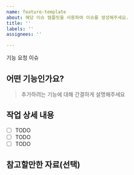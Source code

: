 ```yaml
---
name: feature-template
about: 해당 이슈 템플릿을 사용하여 이슈를 생성해주세요.
title: ''
labels: ''
assignees: ''

---
```


기능 요청 이슈
## 어떤 기능인가요?

> 추가하려는 기능에 대해 간결하게 설명해주세요

## 작업 상세 내용

- [ ] TODO
- [ ] TODO
- [ ] TODO

## 참고할만한 자료(선택)
